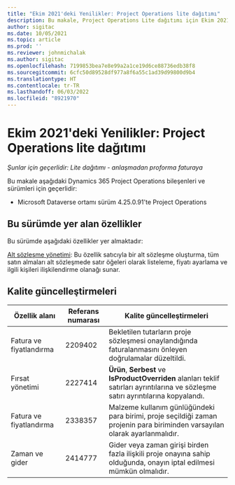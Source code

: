 ```yaml
---
title: "Ekim 2021'deki Yenilikler: Project Operations lite dağıtımı"
description: Bu makale, Project Operations Lite dağıtımı için Ekim 2021 sürümünde yer alan kalite güncelleştirmeleri hakkında bilgi sağlar.
author: sigitac
ms.date: 10/05/2021
ms.topic: article
ms.prod: ''
ms.reviewer: johnmichalak
ms.author: sigitac
ms.openlocfilehash: 7199853bea7e8e99a2a1ce19d6ce88736edb38f8
ms.sourcegitcommit: 6cfc50d89528df977a8f6a55c1ad39d99800d9b4
ms.translationtype: HT
ms.contentlocale: tr-TR
ms.lasthandoff: 06/03/2022
ms.locfileid: "8921970"
---
```

# <a name="whats-new-october-2021---project-operations-lite-deployment"></a>Ekim 2021'deki Yenilikler: Project Operations lite dağıtımı

_Şunlar için geçerlidir: Lite dağıtımı - anlaşmadan proforma faturaya_

Bu makale aşağıdaki Dynamics 365 Project Operations bileşenleri ve sürümleri için geçerlidir:

  - Microsoft Dataverse ortamı sürüm 4.25.0.91'te Project Operations


## <a name="features-included-in-this-release"></a>Bu sürümde yer alan özellikler

Bu sürümde aşağıdaki özellikler yer almaktadır:

[Alt sözleşme yönetimi](../subcontracting/managing-subcontracts-overview.md): Bu özellik satıcıyla bir alt sözleşme oluşturma, tüm satın almaları alt sözleşmede satır öğeleri olarak listeleme, fiyatı ayarlama ve ilgili kişileri ilişkilendirme olanağı sunar.


## <a name="quality-updates"></a>Kalite güncelleştirmeleri

| **Özellik alanı** | **Referans numarası** | **Kalite güncelleştirmeleri** |
| --- | --- | --- |
| Fatura ve fiyatlandırma | 2209402 | Bekletilen tutarların proje sözleşmesi onaylandığında faturalanmasını önleyen doğrulamalar düzeltildi. |
|   Fırsat yönetimi | 2227414 | **Ürün**, **Serbest** ve **IsProductOverriden** alanları teklif satırları ayrıntılarına ve sözleşme satırı ayrıntılarına kopyalandı. |
| Fatura ve fiyatlandırma | 2338357 | Malzeme kullanım günlüğündeki para birimi, proje seçildiği zaman projenin para biriminden varsayılan olarak ayarlanmalıdır. |
| Zaman ve gider | 2414777 | Gider veya zaman girişi birden fazla ilişkili proje onayına sahip olduğunda, onayın iptal edilmesi mümkün olmalıdır. |
